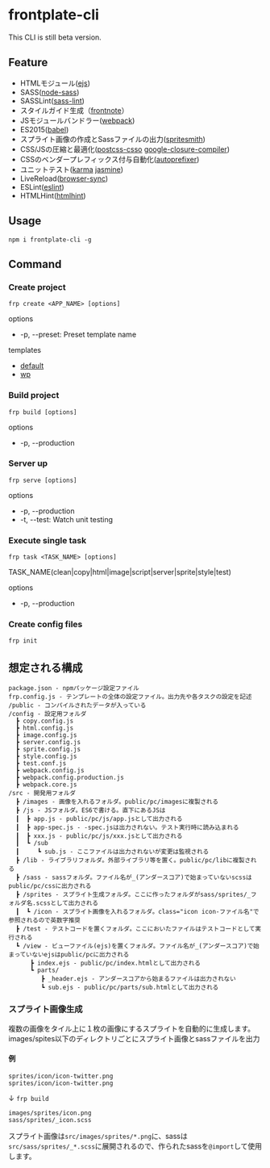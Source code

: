 # frontplate-cli

This CLI is still beta version.

## Feature

- HTMLモジュール([ejs](https://www.npmjs.com/package/ejs))
- SASS([node-sass](https://www.npmjs.com/package/node-sass))
- SASSLint([sass-lint](https://www.npmjs.com/package/sass-lint))
- スタイルガイド生成（[frontnote](https://www.npmjs.com/package/frontnote)）
- JSモジュールバンドラー([webpack](https://www.npmjs.com/package/webpack))
- ES2015([babel](https://www.npmjs.com/package/babel))
- スプライト画像の作成とSassファイルの出力([spritesmith](https://www.npmjs.com/package/spritesmith))
- CSS/JSの圧縮と最適化([postcss-csso](https://www.npmjs.com/package/postcss-csso) [google-closure-compiler](https://www.npmjs.com/package/google-closure-compiler))
- CSSのベンダープレフィックス付与自動化([autoprefixer](https://www.npmjs.com/package/autoprefixer))
- ユニットテスト([karma](https://www.npmjs.com/package/karma) [jasmine](https://www.npmjs.com/package/jasmine))
- LiveReload([browser-sync](https://www.npmjs.com/package/browser-sync))
- ESLint([eslint](https://www.npmjs.com/package/eslint))
- HTMLHint([htmlhint](https://www.npmjs.com/package/htmlhint))

## Usage

```
npm i frontplate-cli -g
```

## Command

### Create project
```
frp create <APP_NAME> [options]
```

options

- -p, --preset: Preset template name

templates

- [default](https://github.com/frontainer/frontplate)
- [wp](https://github.com/frontainer/wp-frontplate)

### Build project

```
frp build [options]
```

options

- -p, --production

### Server up

```
frp serve [options]
```

options

- -p, --production
- -t, --test: Watch unit testing

### Execute single task

```
frp task <TASK_NAME> [options]
```

TASK_NAME(clean|copy|html|image|script|server|sprite|style|test)

options

- -p, --production

### Create config files

```
frp init
```

## 想定される構成

```
package.json - npmパッケージ設定ファイル
frp.config.js - テンプレートの全体の設定ファイル。出力先や各タスクの設定を記述
/public - コンパイルされたデータが入っている
/config - 設定用フォルダ
  ┣ copy.config.js
  ┣ html.config.js
  ┣ image.config.js
  ┣ server.config.js
  ┣ sprite.config.js
  ┣ style.config.js
  ┣ test.conf.js
  ┣ webpack.config.js
  ┣ webpack.config.production.js
  ┣ webpack.core.js
/src - 開発用フォルダ
  ┣ /images - 画像を入れるフォルダ。public/pc/imagesに複製される
  ┣ /js - JSフォルダ。ES6で書ける。直下にあるJSは
  ┃  ┣ app.js - public/pc/js/app.jsとして出力される
  ┃  ┣ app-spec.js - -spec.jsは出力されない。テスト実行時に読み込まれる
  ┃  ┣ xxx.js - public/pc/js/xxx.jsとして出力される
  ┃  ┗ /sub
  ┃     ┗ sub.js - ここファイルは出力されないが変更は監視される
  ┣ /lib - ライブラリフォルダ。外部ライブラリ等を置く。public/pc/libに複製される
  ┣ /sass - sassフォルダ。ファイル名が_(アンダースコア)で始まっていないscssはpublic/pc/cssに出力される
  ┣ /sprites - スプライト生成フォルダ。ここに作ったフォルダがsass/sprites/_フォルダ名.scssとして出力される
  ┃  ┗ /icon - スプライト画像を入れるフォルダ。class="icon icon-ファイル名"で参照されるので英数字推奨
  ┣ /test - テストコードを置くフォルダ。ここにおいたファイルはテストコードとして実行される
  ┗ /view - ビューファイル(ejs)を置くフォルダ。ファイル名が_(アンダースコア)で始まっていないejsはpublic/pcに出力される
      ┣ index.ejs - public/pc/index.htmlとして出力される
      ┗ parts/
         ┣ _header.ejs - アンダースコアから始まるファイルは出力されない
         ┗ sub.ejs - public/pc/parts/sub.htmlとして出力される
```

### スプライト画像生成

複数の画像をタイル上に１枚の画像にするスプライトを自動的に生成します。images/spites以下のディレクトリごとにスプライト画像とsassファイルを出力

#### 例

```
sprites/icon/icon-twitter.png
sprites/icon/icon-twitter.png
```
↓ `frp build`
```
images/sprites/icon.png
sass/sprites/_icon.scss
```

スプライト画像は`src/images/sprites/*.png`に、sassは`src/sass/sprites/_*.scss`に展開されるので、作られたsassを`@import`して使用します。
